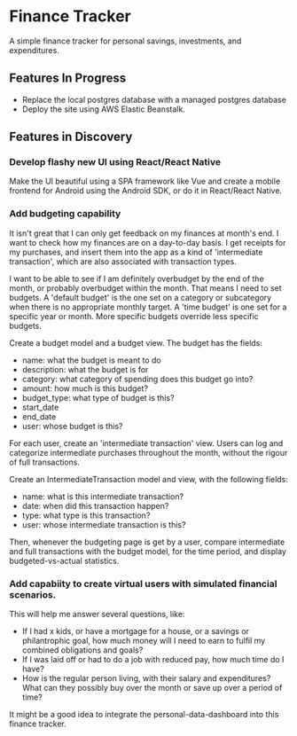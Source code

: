 # Finance Tracker

A simple finance tracker for personal savings, investments, and expenditures.

## Features In Progress
- Replace the local postgres database with a managed postgres database
- Deploy the site using AWS Elastic Beanstalk.

## Features in Discovery

### Develop flashy new UI using React/React Native

Make the UI beautiful using a SPA framework like Vue and create a mobile frontend for Android using the Android SDK, 
or do it in React/React Native.

### Add budgeting capability

It isn't great that I can only get feedback on my finances at month's end. I want to check how my finances are
on a day-to-day basis. I get receipts for my purchases, and insert them into the app as a kind of 
'intermediate transaction', which are also associated with transaction types.

I want to be able to see if I am definitely overbudget by the end of the month, or probably overbudget within the 
month. That means I need to set budgets. A 'default budget' is the one set on a category or subcategory when there is no
appropriate monthly target. A 'time budget' is one set for a specific year or month. More specific budgets override less
specific budgets.

Create a budget model and a budget view. The budget has the fields:
- name: what the budget is meant to do
- description: what the budget is for
- category: what category of spending does this budget go into?
- amount: how much is this budget?
- budget_type: what type of budget is this?
- start_date
- end_date
- user: whose budget is this?

For each user, create an 'intermediate transaction' view. Users can log and categorize intermediate purchases throughout
the month, without the rigour of full transactions. 

Create an IntermediateTransaction model and view, with the following fields:
- name: what is this intermediate transaction?
- date: when did this transaction happen?
- type: what type is this transaction?
- user: whose intermediate transaction is this?

Then, whenever the budgeting page is get by a user, compare intermediate and full transactions with the budget model, for
the time period, and display budgeted-vs-actual statistics.

### Add capabiity to create virtual users with simulated financial scenarios.

This will help me answer several questions, like:
- If I had x kids, or have a mortgage for a house, or a savings or philantrophic goal, how much money will I need
to earn to fulfil my combined obligations and goals?
- If I was laid off or had to do a job with reduced pay, how much time do I have?
- How is the regular person living, with their salary and expenditures? What can they possibly buy
over the month or save up over a period of time?

It might be a good idea to integrate the personal-data-dashboard into this finance tracker. 

